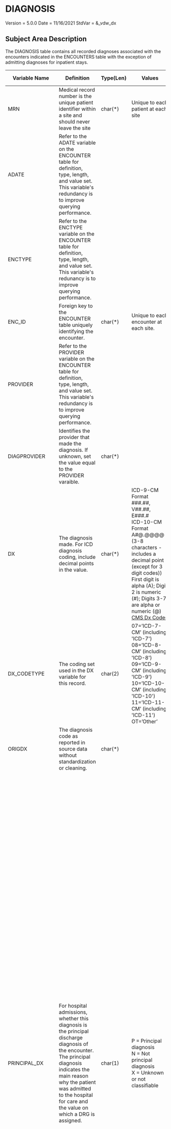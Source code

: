 # DIAGNOSIS
Version = 5.0.0  Date = 11/16/2021 StdVar = &\_vdw\_dx

## Subject Area Description
The DIAGNOSIS table contains all recorded diagnoses associated with the encounters indicated in the ENCOUNTERS table with the exception of admitting diagnoses for inpatient stays.


| Variable Name            | Definition                                                                                                                                                                                                                                               | Type(Len) | Values                                                                                                                                                                                                                                                                                                                                                                                                                                                                                                                                                                                                                                                                                                                                                                                                                                                                                                                                                                                                                                                                                                                                | Implementation Guidelines                                                                                                                                                                                                                                                                                                                                                                                                                                                                                                                                                                                                                                                                                                                                                                                                                                                                                                                                                                                                                                                                                                                                                                                                                                                                                                                                                                                                                                                                                                                                                                                                                                                                                                                                                                                                                                                                                                                                                                                                                            |
| ------------------------ | -------------------------------------------------------------------------------------------------------------------------------------------------------------------------------------------------------------------------------------------------------- | --------- | ------------------------------------------------------------------------------------------------------------------------------------------------------------------------------------------------------------------------------------------------------------------------------------------------------------------------------------------------------------------------------------------------------------------------------------------------------------------------------------------------------------------------------------------------------------------------------------------------------------------------------------------------------------------------------------------------------------------------------------------------------------------------------------------------------------------------------------------------------------------------------------------------------------------------------------------------------------------------------------------------------------------------------------------------------------------------------------------------------------------------------------- | ---------------------------------------------------------------------------------------------------------------------------------------------------------------------------------------------------------------------------------------------------------------------------------------------------------------------------------------------------------------------------------------------------------------------------------------------------------------------------------------------------------------------------------------------------------------------------------------------------------------------------------------------------------------------------------------------------------------------------------------------------------------------------------------------------------------------------------------------------------------------------------------------------------------------------------------------------------------------------------------------------------------------------------------------------------------------------------------------------------------------------------------------------------------------------------------------------------------------------------------------------------------------------------------------------------------------------------------------------------------------------------------------------------------------------------------------------------------------------------------------------------------------------------------------------------------------------------------------------------------------------------------------------------------------------------------------------------------------------------------------------------------------------------------------------------------------------------------------------------------------------------------------------------------------------------------------------------------------------------------------------------------------------------------------------- |
| MRN                      | Medical record number is the unique patient identifier within a site and should never leave the site                                                                                                                                                     | char(\*)  | Unique to each patient at each site                                                                                                                                                                                                                                                                                                                                                                                                                                                                                                                                                                                                                                                                                                                                                                                                                                                                                                                                                                                                                                                                                                   |                                                                                                                                                                                                                                                                                                                                                                                                                                                                                                                                                                                                                                                                                                                                                                                                                                                                                                                                                                                                                                                                                                                                                                                                                                                                                                                                                                                                                                                                                                                                                                                                                                                                                                                                                                                                                                                                                                                                                                                                                                                      |
| ADATE                    | Refer to the ADATE variable on the ENCOUNTER table for definition, type, length, and value set. This variable's redundancy is to improve querying performance.                                                                                           |           |                                                                                                                                                                                                                                                                                                                                                                                                                                                                                                                                                                                                                                                                                                                                                                                                                                                                                                                                                                                                                                                                                                                                       | Expected to match the adate value in the encounter table for the same ENC\_ID value.                                                                                                                                                                                                                                                                                                                                                                                                                                                                                                                                                                                                                                                                                                                                                                                                                                                                                                                                                                                                                                                                                                                                                                                                                                                                                                                                                                                                                                                                                                                                                                                                                                                                                                                                                                                                                                                                                                                                                                 |
| ENCTYPE                  | Refer to the ENCTYPE variable on the ENCOUNTER table for definition, type, length, and value set. This variable's redunancy is to improve querying performance.                                                                                          |           |                                                                                                                                                                                                                                                                                                                                                                                                                                                                                                                                                                                                                                                                                                                                                                                                                                                                                                                                                                                                                                                                                                                                       | Expected to match the enctype value in the encounter table for the same ENC\_ID value.                                                                                                                                                                                                                                                                                                                                                                                                                                                                                                                                                                                                                                                                                                                                                                                                                                                                                                                                                                                                                                                                                                                                                                                                                                                                                                                                                                                                                                                                                                                                                                                                                                                                                                                                                                                                                                                                                                                                                               |
| ENC\_ID                  | Foreign key to the ENCOUNTER table uniquely identifying the encounter.                                                                                                                                                                                   | char(\*)  | Unique to each encounter at each site.                                                                                                                                                                                                                                                                                                                                                                                                                                                                                                                                                                                                                                                                                                                                                                                                                                                                                                                                                                                                                                                                                                |                                                                                                                                                                                                                                                                                                                                                                                                                                                                                                                                                                                                                                                                                                                                                                                                                                                                                                                                                                                                                                                                                                                                                                                                                                                                                                                                                                                                                                                                                                                                                                                                                                                                                                                                                                                                                                                                                                                                                                                                                                                      |
| PROVIDER                 | Refer to the PROVIDER variable on the ENCOUNTER table for definition, type, length, and value set. This variable's redundancy is to improve querying performance.                                                                                        |           |                                                                                                                                                                                                                                                                                                                                                                                                                                                                                                                                                                                                                                                                                                                                                                                                                                                                                                                                                                                                                                                                                                                                       | Expected to match the provider value in the encounter table for the same ENC\_ID value.                                                                                                                                                                                                                                                                                                                                                                                                                                                                                                                                                                                                                                                                                                                                                                                                                                                                                                                                                                                                                                                                                                                                                                                                                                                                                                                                                                                                                                                                                                                                                                                                                                                                                                                                                                                                                                                                                                                                                              |
| DIAGPROVIDER             | Identifies the provider that made the diagnosis. If unknown, set the value equal to the PROVIDER varaible.                                                                                                                                               | char(\*)  |                                                                                                                                                                                                                                                                                                                                                                                                                                                                                                                                                                                                                                                                                                                                                                                                                                                                                                                                                                                                                                                                                                                                       |                                                                                                                                                                                                                                                                                                                                                                                                                                                                                                                                                                                                                                                                                                                                                                                                                                                                                                                                                                                                                                                                                                                                                                                                                                                                                                                                                                                                                                                                                                                                                                                                                                                                                                                                                                                                                                                                                                                                                                                                                                                      |
| DX                       | The diagnosis made. For ICD diagnosis coding, include decimal points in the value.                                                                                                                                                                       | char(\*)  | ICD-9-CM Format ###.##, V##.##, E###.#<br>ICD-10-CM Format  A#@.@@@@ (3-8 characters - includes a decimal point (except for 3 digit codes))<br>First digit is alpha (A); Digit 2 is numeric (#); Digits 3-7 are alpha or numeric (@)<br>[CMS Dx Codes](http://www.cms.gov/Medicare/Coding/ICD9ProviderDiagnosticCodes/index.html)                  | All alpha characters should be UPPERCASE.<br><br>ICD-9-CM and ICD-10-CM codes don't overlap except for 3,4 and 5 digit codes that begin with "V".  These "V" codes are extremely common in ICD-9-CM but far less common in ICD-10-CM.                                                                                                                                                                                                                                                                                                                                                                                                                                                                                                                                                                                                                                                                                                                                                                                                                                                                                                                                                                                                                                                                                                                                                                                                                                                                                                                                                                                                                                                                                                                                                                                                                                                                                                                                                                                                                |
| DX\_CODETYPE             | The coding set used in the DX variable for this record.                                                                                                                                                                                                  | char(2)   | 07=’ICD-7-CM’ (including 'ICD-7')<br>08=’ICD-8-CM’ (including 'ICD-8')<br>09=’ICD-9-CM’ (including 'ICD-9')<br>10=’ICD-10-CM’ (including 'ICD-10')<br>11=’ICD-11-CM’ (including 'ICD-11')<br>OT=’Other’                                                                                                                                                                                                                                                                                                                                                                                                                                                                                                                                                                                                                                                                                                                                                                                                                                                                                                                               |                                                                                                                                                                                                                                                                                                                                                                                                                                                                                                                                                                                                                                                                                                                                                                                                                                                                                                                                                                                                                                                                                                                                                                                                                                                                                                                                                                                                                                                                                                                                                                                                                                                                                                                                                                                                                                                                                                                                                                                                                                                      |
| ORIGDX                   | The diagnosis code as reported in source data without standardization or cleaning.                                                                                                                                                                       | char(\*)  |                                                                                                                                                                                                                                                                                                                                                                                                                                                                                                                                                                                                                                                                                                                                                                                                                                                                                                                                                                                                                                                                                                                                       |                                                                                                                                                                                                                                                                                                                                                                                                                                                                                                                                                                                                                                                                                                                                                                                                                                                                                                                                                                                                                                                                                                                                                                                                                                                                                                                                                                                                                                                                                                                                                                                                                                                                                                                                                                                                                                                                                                                                                                                                                                                      |
| PRINCIPAL\_DX            | For hospital admissions, whether this diagnosis is the principal discharge diagnosis of the encounter. The principal diagnosis indicates the main reason why the patient was admitted to the hospital for care and the value on which a DRG is assigned. | char(1)   | P = Principal diagnosis<br>N = Not principal diagnosis<br>X = Unknown or not classifiable                                                                                                                                                                                                                                                                                                                                                                                                                                                                                                                                                                                                                                                                                                                                                                                                                                                                                                                                                                                                                                             | Assigned after discharge after review by the medical record department, the principal diagnosis is main reason why the patient was admitted to the hospital for care.  This is the diagnosis on which the DRG is based.  Note that the principal diagnosis is very different from the admitting diagnosis which is assigned at the beginning of the stay.  For example, if a patient was admitted to a hospital with an admitting diagnosis of chest pain which was later diagnosed as a heart attack during the stay, the principal diagnosis would be heart attack.<br><br>Specify principal diagnosis as defined by the site’s institutional source data.   It is expected that there should be one and only one principal diagnosis per hospitalization.  For claims systems, the principal diagnosis may be found in the UB facility bill (field number 67 in UB 92 and UB 04 or “2300 HI01-2” on the electronic form) which should be the first diagnosis code listed.  If there are multiple UB facility bills for a stay, identify the principal diagnosis from the final/last facility bill.  If there are multiple final bills on the last date, use the one with the longest LOS.  While the value “P” is expected to only be specified for inpatient and institutional stays, it is allowed for other encounter types if it is clearly identified in the source data.  However in most typical cases for other encounters, the principal\_dx should be set to “N”.   If the source data does not identify principal diagnosis (or not principal) for specific inpatient and institutional stays, then set Principal\_dx to “X” for all diagnoses.                                                                                                                                                                                                                                                                                                                                                                                        |
| PRIMARY\_DX              | Whether this diagnosis is the primary diagnosis of the encounter. The primary diagnosis is the most serious or resource intensive diagnosis and is the primary reason for the procedures being rendered.                                                 | char(1)   | P = Primary diagnosis<br>S = Secondary diagnosis<br>X = Unknown or not classifiable                                                                                                                                                                                                                                                                                                                                                                                                                                                                                                                                                                                                                                                                                                                                                                                                                                                                                                                                                                                                                                                   | Primary diagnosis is the illness or injury that was the most serious/severe/life-threatening and/or resource intensive.  From a claims perspective, it is the main reason for a provider's services being rendered (and billed/paid for).  Multiple primary diagnoses are allowed if the final/last professional claim can’t be determined using the criteria above or if the primary diagnosis was a local combination code that has to be put into multiple records to have values within a standard coding system.<br><br>Specify primary diagnosis as defined by the site's institutional source data. For an outpatient encounter, it is expected that there should be one and only one primary diagnosis. For an inpatient stay, there can be multiple primary diagnoses, one for each provider claim during the stay. A provider may have multiple claims during a stay, each with a primary diagnosis. If multiple bills were submitted for a claim, choose the final/last professional bill. For claims systems, the primary diagnosis may be found in the HCFA professional bill (field number 21.1 in the HCFA 1500 or "2400 SV107-1" in the electronic form) which is the first diagnosis code listed. The other diagnoses on this bill should be identified as "S" (Secondary Dx). The values "P" (Primary Dx) and "S" (Secondary Dx) should only be specified for encounters where there's a clearly defined primary diagnosis in the source data. Thus, if the source data does not identify primary or secondary diagnoses for a specific encounter, then set all diagnoses for that encounter to "X" (Not Classifiable). If all diagnoses for an encounter are reported as secondary in the source data, then set primary\_dx="S" (Secondary DX).<br><br>Multiple primary diagnoses are allowed if the final/last professional claim can't be determined using the criteria above or if the primary diagnosis was a local combination code that has to be put into multiple records to have values within a standard coding system. |
| SOURCE\_DATA\_DX         | Classification of the database that was used to create this record.                                                                                                                                                                                      | char(1)   | E = Your site's EHR (Electronic Health Record) operated by your health care organization. Excludes claims and billing data. This category includes the following:<br>• Direct extract from your site's EHR (or associated reporting database).<br>• A secondary database that houses your site's EHR data (no code changes for billing)<br>• Data for services captured in other local systems (such as a separate lab or radiology system) and interfaced into your site's EHR.<br><br>B = Billing data--for services performed by your organization and captured in your org's EHR, but formatted for billing an outside insurer. These are sometimes referred to as 'internal' or 'outgoing' claims, or transaction data.<br><br>C = Claims data--for services performed outside of your health care organization, presented to your organization for payment as the patient's insurer.<br><br>L = Local data source but unrelated to your site's EHR . Often Includes pre-EHR systems prior to EHR implementation such as appointment management systems.<br><br>O = Other. Not from the sources listed above.<br><br>U = Unknown | May be used to:<br>1\. determine differences of care quality<br>2\. Can use to compare completeness of data capture. <br>3\. Can report % of data from EHR versus claims<br><br>Billing data are typically derived from a site's EHR data but are coded as outgoing claims data.  Users may want to combine Billing data with either EHR data or Claims data, depending on the research question.<br>                                                                                                                                                                                                                                                                                                                                                                                                                                                                                                                                                                                                                                                                                                                                                                                                                                                                                                                                                                                                                                                                                                                                                                                                                                                                                                                                                                                                                                                                                                                                                                                                                                                |

## Primary Key
ENC_ID + DX + ORIGDX + DIAGPROVIDER + DX_CODETYPE

## Foreign Keys

|Source Variable|Target Table  |Target Variable<br>(Primary Key)|Orphans allowed?|
|---------------|--------------|--------------------------------|----------------|
| MRN           | DEMOGRAPHICS | MRN                            |No              |
| ENC_ID        | ENCOUNTER    | ENC_ID                         |No              |
| PROVIDER      | PROVIDER     | PROVIDER                       |No              |
| DIAG_PROVIDER | PROVIDER     | PROVIDER                       |No              |

## Comments

Do **NOT** include diagnoses in a problem list.

Do **NOT** include admitting diagnoses for inpatient stays

**Do** include diagnoses from professional and inpatient rounding services
Consider using SAS compress option to reduce the size of the file and improve I/O processing



